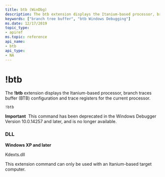 ```yaml
---
title: btb (WinDbg)
description: The btb extension displays the Itanium-based processor, branch traces buffer (BTB) configuration and trace registers for the current processor.
keywords: ["branch tree buffer", "btb Windows Debugging"]
ms.date: 12/17/2019
topic_type:
- apiref
ms.topic: reference
api_name:
- btb
api_type:
- NA
---
```


# !btb


The **!btb** extension displays the Itanium-based processor, branch traces buffer (BTB) configuration and trace registers for the current processor.

```dbgcmd
!btb
```

**Important**  This command has been deprecated in the Windows Debugger Version 10.0.14257 and later, and is no longer available.

 

### <span id="DLL"></span><span id="dll"></span>DLL

<p><strong>Windows XP and later</strong></p>
<p>Kdexts.dll</p></td>

This extension command can only be used with an Itanium-based target computer.
